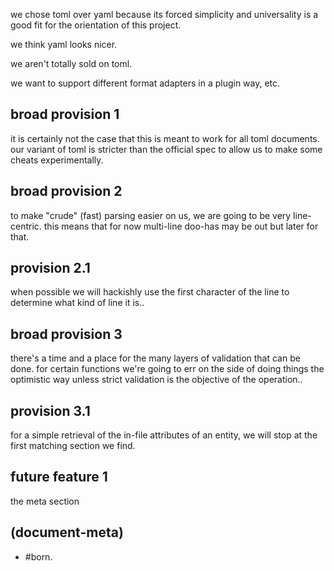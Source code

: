 we chose toml over yaml because its forced simplicity and universality
is a good fit for the orientation of this project.

we think yaml looks nicer.

we aren't totally sold on toml.

we want to support different format adapters in a plugin way, etc.


## broad provision 1

it is certainly not the case that this is meant to work for all toml documents.
our variant of toml is stricter than the official spec to allow us to make
some cheats experimentally.




## broad provision 2

to make "crude" (fast) parsing easier on us, we are going to be very
line-centric. this means that for now multi-line doo-has may be out
but later for that.




## provision 2.1

when possible we will hackishly use the first character of the line to
determine what kind of line it is..




## broad provision 3

there's a time and a place for the many layers of validation that can be
done. for certain functions we're going to err on the side of doing things
the optimistic way unless strict validation is the objective of the
operation..




## provision 3.1

for a simple retrieval of the in-file attributes of an entity, we will
stop at the first matching section we find.




## future feature 1

the meta section




## (document-meta)

  - #born.

